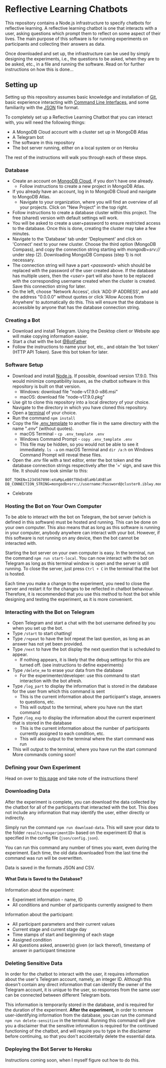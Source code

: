 # Reflective Learning Chatbots

This repository contains a Node.js infrastructure to specify chatbots for reflective learning. A reflective learning chatbot is one that interacts with a user, asking questions which prompt them to reflect on some aspect of their lives. The main purpose of this software is for running experiments on participants and collecting their answers as data.

Once downloaded and set up, the infrastructure can be used by simply designing the experiments, i.e., the questions to be asked, when they are to be asked, etc., in a file and running the software. Read on for further instructions on how this is done...

## Setting up

Setting up this repository assumes basic knowledge and installation of [Git](https://git-scm.com/), basic experience interacting with [Command Line Interfaces](https://en.wikipedia.org/wiki/Command-line_interface), and some familiarity with the [JSON](https://www.json.org/json-en.html) file format.

To completely set up a Reflective Learning Chatbot that you can interact with, you will need the following things: 
* A MongoDB Cloud account with a cluster set up in MongoDB Atlas
* A Telegram bot
* The software in this repository
* The bot server running, either on a local system or on Heroku

The rest of the instructions will walk you through each of these steps.

### Database

* Create an account on [MongoDB Cloud](https://www.mongodb.com/cloud), if you don't have one already. 
  * Follow instructions to create a new project in MongoDB Atlas.
* If you already have an account, log in to MongoDB Cloud and navigate to MongoDB Atlas. 
  * Navigate to your organization, where you will find an overview of all your projects. Click on "New Project" in the top right.
* Follow instructions to create a database cluster within this project. The free (shared) version with default settings will work.
* You will be asked to create a user+password to ensure restricted access to the database. Once this is done, creating the cluster may take a few minutes.
* Navigate to the 'Database' tab under 'Deployment' and click on 'Connect' next to your new cluster. Choose the third option (MongoDB Compass), and copy the connection string starting with _mongodb+srv://_ under step (2). Downloading MongoDB Compass (step 1) is not necessary.
* The connection string will have a part _\<password\>_ which should be replaced with the password of the user created above. If the database has multiple users, then the _\<user\>_ part will also have to be replaced with the corresponding username created when the cluster is created. Save this connection string for later.
* On the left, choose 'Network Access', click 'ADD IP ADDRESS', and add the address "0.0.0.0" without quotes or click 'Allow Access from Anywhere' to automatically do this. This will ensure that the database is accessible by anyone that has the database connection string.

### Creating a Bot

* Download and install Telegram. Using the Desktop client or Website app will make copying information easier.
* Start a chat with the bot [@BotFather](https://t.me/botfather)
* Follow the instructions to name your bot, etc., and obtain the 'bot token' (HTTP API Token). Save this bot token for later.

### Software Setup
* Download and install [Node.js](https://nodejs.org/en/download/releases/). If possible, download version 17.9.0. This would minimize compatibility issues, as the chatbot software in this repository is built on that version.
  *   Windows: download file "node-v17.9.0-x86.msi"
  *   macOS: download file "node-v17.9.0.pkg"
* Use git to clone this repository into a local directory of your choice. Navigate to the directory in which you have cloned this repository.
* Open a [terminal](https://geekiam.io/what-is-a-terminal-window/) of your choice.
* Run the command `npm install`
* Copy the file [.env_template](./.env_template) to another file in the same directory with the name "_.env_" (without quotes). 
  * macOS Terminal - `cp .env_template .env`
  * Windows Command Prompt - `copy .env_template .env`
  * This file may be hidden, so you would not be able to see it immediately. `ls -a` on macOS Terminal and `dir /a:h` on Windows Command Prompt will reveal these files.
* Open the _.env_ file with a text editor, enter the bot token and the database connection strings respectively after the '=' sign, and save this file. It should now look similar to this:

```
BOT_TOKEN=1234567890:eXaMpLeB0tT0kEnBlaHblAhBlaH
DB_CONNECTION_STRING=mongodb+srv://username:Password@cluster0.iblwy.mongodb.net/test
```
* Celebrate

### Hosting the Bot on Your Own Computer

To be able to interact with the bot on Telegram, the bot server (which is defined in this software) must be hosted and running. This can be done on your own computer. This also means that as long as this software is running in your computer, anybody anywhere can interact with your bot. However, if this software is not running on any device, then the bot cannot be interacted with. 

Starting the bot server on your own computer is easy. In the terminal, run the command `npm run start-local`. You can now interact with the bot on Telegram as long as this terminal window is open and the server is still running. To close the server, just press `Ctrl + C` in the terminal that the bot is hosted.

Each time you make a change to the experiment, you need to close the server and restart it for the changes to be reflected in chatbot behaviour. Therefore, it is recommended that you use this method to host the bot while designing and testing the experiment, as it is more convenient.

### Interacting with the Bot on Telegram

* Open Telegram and start a chat with the bot username defined by you when you set up the bot.
* Type `/start` to start chatting!
* Type `/repeat` to have the bot repeat the last question, as long as an answer has not yet been provided.
* Type `/next` to have the bot display the next question that is scheduled to appear.
  * If nothing appears, it is likely that the debug settings for this are turned off. (see instructions to define experiments)
* Type `/delete_me` to erase your data from the database
  * For the experimenter/developer: use this command to start interaction with the bot afresh.
* Type `/log_part` to display the information that is stored in the database for the user from which this command is sent
  * This is the current information about the participant's stage, answers to questions, etc.
  * This will output to the terminal, where you have run the start command
* Type `/log_exp` to display the information about the current experiment that is stored in the database
  * This is the current information about the number of participants currently assigned to each condition, etc.
  * This will also output to the terminal where the start command was run
* This will output to the terminal, where you have run the start command
More commands coming soon!

### Defining your Own Experiment

Head on over to [this page](/json/README.md) and take note of the instructions there!

### Downloading Data 

After the experiment is complete, you can download the data collected by the chatbot for all of the participants that interacted with the bot. This does not include any information that may identify the user, either directly or indirectly.

Simply run the command `npm run download-data`. This will save your data to the folder `results/<experimentID>` based on the experiment ID that is specified in the config file (`json/config.json`).

You can run this command any number of times you want, even during the experiment. Each time, the old data downloaded from the last time the command was run will be overwritten.

Data is saved in the formats JSON and CSV.

#### What Data is Saved to the Database?

Information about the experiment:
* Experiment information - name, ID
* All conditions and number of participants currently assigned to them

Information about the participant:
* All participant parameters and their current values
* Current stage and current stage day
* Time stamps of start and beginning of each stage
* Assigned condition 
* All questions asked, answer(s) given (or lack thereof), timestamp of answer in participant timezone

### Deleting Sensitive Data

In order for the chatbot to interact with the user, it requires information about the user's Telegram account, namely, an integer ID. Although this doesn't contain any direct information that can identify the owner of the Telegram account, it is unique to the user, so responses from the same user can be connected between different Telegram bots.

This information is temporarily stored in the database, and is required for the duration of the experiment. **After the experiment,** in order to remove user-identifying information from the database, you can run the command `npm run delete-sensitive` in the terminal. Running this command will give you a disclaimer that the sensitive information is required for the continued functioning of the chatbot, and will require you to type in the disclaimer before continuing, so that you don't accidentally delete the essential data.

### Deploying the Bot Server to Heroku

Instructions coming soon, when I myself figure out how to do this.
